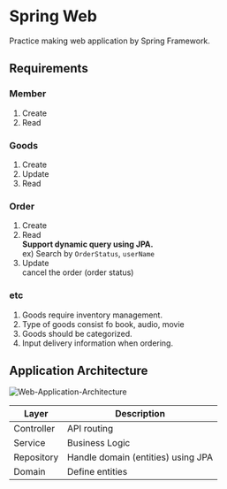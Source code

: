 # Spring Web
Practice making web application by Spring Framework.

## Requirements
### Member
1. Create
2. Read

### Goods
1. Create
2. Update
3. Read

### Order
1. Create
2. Read \
**Support dynamic query using JPA.** \
ex) Search by `OrderStatus`, `userName`
3. Update \
cancel the order (order status)
 
### etc
1. Goods require inventory management.
2. Type of goods consist fo book, audio, movie
3. Goods should be categorized.
4. Input delivery information when ordering.

## Application Architecture
![Web-Application-Architecture](/src/main/resources/assets/Web-Application-Architecture.gif)

| Layer      | Description                        |
|------------|------------------------------------|
| Controller | API routing                        |
| Service    | Business Logic                     |
| Repository | Handle domain (entities) using JPA |
| Domain     | Define entities                    |

